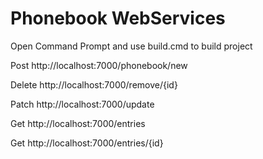 # Phonebook WebServices

Open Command Prompt and use build.cmd to build project

Post
http://localhost:7000/phonebook/new

Delete
http://localhost:7000/remove/{id}

Patch
http://localhost:7000/update

Get
http://localhost:7000/entries

Get
http://localhost:7000/entries/{id}